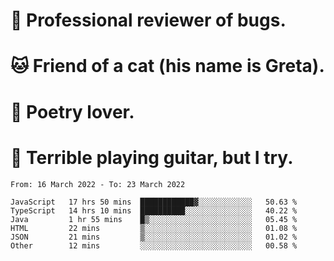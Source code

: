 # 🐛 Professional reviewer of bugs.
# 🐱 Friend of a cat (his name is Greta).
# 📜 Poetry lover.
# 🎸 Terrible playing guitar, but I try.

<!--START_SECTION:waka-->

```text
From: 16 March 2022 - To: 23 March 2022

JavaScript   17 hrs 50 mins  ████████████▓░░░░░░░░░░░░   50.63 %
TypeScript   14 hrs 10 mins  ██████████░░░░░░░░░░░░░░░   40.22 %
Java         1 hr 55 mins    █▒░░░░░░░░░░░░░░░░░░░░░░░   05.45 %
HTML         22 mins         ▒░░░░░░░░░░░░░░░░░░░░░░░░   01.08 %
JSON         21 mins         ▒░░░░░░░░░░░░░░░░░░░░░░░░   01.02 %
Other        12 mins         ░░░░░░░░░░░░░░░░░░░░░░░░░   00.58 %
```

<!--END_SECTION:waka-->
